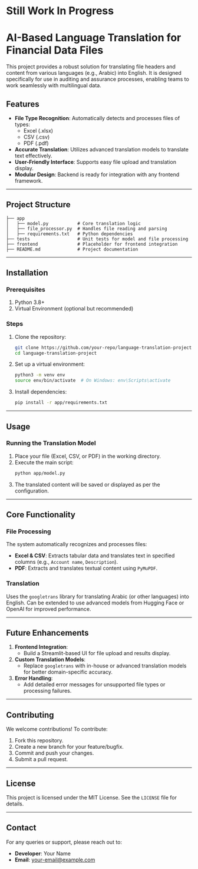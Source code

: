# Still Work In Progress
# AI-Based Language Translation for Financial Data Files

This project provides a robust solution for translating file headers and content from various languages (e.g., Arabic) into English. It is designed specifically for use in auditing and assurance processes, enabling teams to work seamlessly with multilingual data.

## Features
- **File Type Recognition**: Automatically detects and processes files of types:
  - Excel (.xlsx)
  - CSV (.csv)
  - PDF (.pdf)
- **Accurate Translation**: Utilizes advanced translation models to translate text effectively.
- **User-Friendly Interface**: Supports easy file upload and translation display.
- **Modular Design**: Backend is ready for integration with any frontend framework.

---

## Project Structure
```
├── app
│   ├── model.py           # Core translation logic
│   ├── file_processor.py  # Handles file reading and parsing
│   ├── requirements.txt   # Python dependencies
├── tests                  # Unit tests for model and file processing
├── frontend               # Placeholder for frontend integration
├── README.md              # Project documentation
```

---

## Installation

### Prerequisites
1. Python 3.8+
2. Virtual Environment (optional but recommended)

### Steps
1. Clone the repository:
   ```bash
   git clone https://github.com/your-repo/language-translation-project.git
   cd language-translation-project
   ```

2. Set up a virtual environment:
   ```bash
   python3 -m venv env
   source env/bin/activate  # On Windows: env\Scripts\activate
   ```

3. Install dependencies:
   ```bash
   pip install -r app/requirements.txt
   ```

---

## Usage

### Running the Translation Model
1. Place your file (Excel, CSV, or PDF) in the working directory.
2. Execute the main script:
   ```bash
   python app/model.py
   ```
3. The translated content will be saved or displayed as per the configuration.

---

## Core Functionality

### File Processing
The system automatically recognizes and processes files:
- **Excel & CSV**: Extracts tabular data and translates text in specified columns (e.g., `Account name`, `Description`).
- **PDF**: Extracts and translates textual content using `PyMuPDF`.

### Translation
Uses the `googletrans` library for translating Arabic (or other languages) into English. Can be extended to use advanced models from Hugging Face or OpenAI for improved performance.

---

## Future Enhancements
1. **Frontend Integration**:
   - Build a Streamlit-based UI for file upload and results display.
2. **Custom Translation Models**:
   - Replace `googletrans` with in-house or advanced translation models for better domain-specific accuracy.
3. **Error Handling**:
   - Add detailed error messages for unsupported file types or processing failures.

---

## Contributing
We welcome contributions! To contribute:
1. Fork this repository.
2. Create a new branch for your feature/bugfix.
3. Commit and push your changes.
4. Submit a pull request.

---

## License
This project is licensed under the MIT License. See the `LICENSE` file for details.

---

## Contact
For any queries or support, please reach out to:
- **Developer**: Your Name
- **Email**: your-email@example.com

